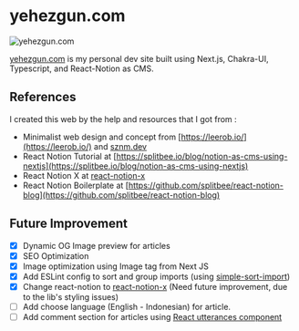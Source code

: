 # yehezgun.com

![yehezgun.com](https://socialify.git.ci/yehezkielgunawan/yehezgun.com/image?description=1&descriptionEditable=Yehezkiel%20Gunawan%27s%20Personal%20Site%2C%20built%20using%20Next.js%20and%20Chakra%20UI&font=KoHo&logo=https%3A%2F%2Fres.cloudinary.com%2Fyehez%2Fimage%2Fupload%2Fv1634043457%2Fyehez-avatar_u3q505.png&owner=1&pattern=Circuit%20Board&theme=Dark)

[yehezgun.com](https://yehezgun.com) is my personal dev site built using Next.js, Chakra-UI, Typescript, and React-Notion as CMS.

## References

I created this web by the help and resources that I got from :

- Minimalist web design and concept from [https://leerob.io/](https://leerob.io/) and [sznm.dev](https://sznm.dev)
- React Notion Tutorial at [https://splitbee.io/blog/notion-as-cms-using-nextjs](https://splitbee.io/blog/notion-as-cms-using-nextjs)
- React Notion X at [react-notion-x](https://github.com/NotionX/react-notion-x)
- React Notion Boilerplate at [https://github.com/splitbee/react-notion-blog](https://github.com/splitbee/react-notion-blog)

## Future Improvement

- [x] Dynamic OG Image preview for articles
- [x] SEO Optimization
- [x] Image optimization using Image tag from Next JS
- [x] Add ESLint config to sort and group imports (using [simple-sort-import](https://www.npmjs.com/package/eslint-plugin-simple-import-sort))
- [x] Change react-notion to [react-notion-x](https://github.com/NotionX/react-notion-x) (Need future improvement, due to the lib's styling issues)
- [ ] Add choose language (English  - Indonesian) for article.
- [ ] Add comment section for articles using [React utterances component](https://www.npmjs.com/package/utterances-react-component)
